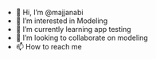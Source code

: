 - 👋 Hi, I’m @majjanabi
- 👀 I’m interested in Modeling
- 🌱 I’m currently learning app testing
- 💞️ I’m looking to collaborate on modeling
- 📫 How to reach me 

<!---
majjanabi/majjanabi is a ✨ special ✨ repository because its `README.md` (this file) appears on your GitHub profile.
You can click the Preview link to take a look at your changes.
--->
